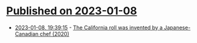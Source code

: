 # [Published on 2023-01-08](index.md)

* [2023-01-08, 19:39:15](https://news.ycombinator.com/item?id=34302316) - [The California roll was invented by a Japanese-Canadian chef (2020)](https://www.insider.com/how-the-california-roll-was-invented-by-a-canadian-chef-2020-8)
